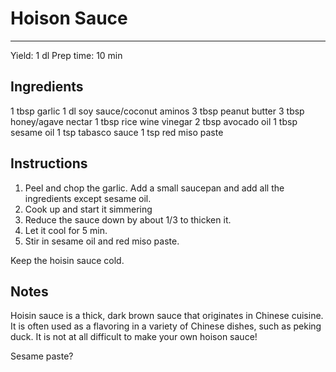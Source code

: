# Hoison Sauce
---
Yield: 1 dl
Prep time: 10 min

## Ingredients
1 tbsp garlic
1 dl soy sauce/coconut aminos
3 tbsp peanut butter
3 tbsp honey/agave nectar
1 tbsp rice wine vinegar
2 tbsp avocado oil
1 tbsp sesame oil
1 tsp tabasco sauce
1 tsp red miso paste

## Instructions
1. Peel and chop the garlic. Add a small saucepan and add all the ingredients except sesame oil.
2. Cook up and start it simmering
3. Reduce the sauce down by about 1/3 to thicken it.
4. Let it cool for 5 min.
5. Stir in sesame oil and red miso paste.

Keep the hoisin sauce cold.

## Notes

Hoisin sauce is a thick, dark brown sauce that originates in Chinese cuisine. It is often used as a flavoring in a variety of Chinese dishes, such as peking duck. It is not at all difficult to make your own hoison sauce!

Sesame paste?
